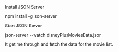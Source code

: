 Install JSON Server

npm install -g json-server

Start JSON Server

json-server --watch disneyPlusMoviesData.json

It get me through and fetch the data for the movie list. 
